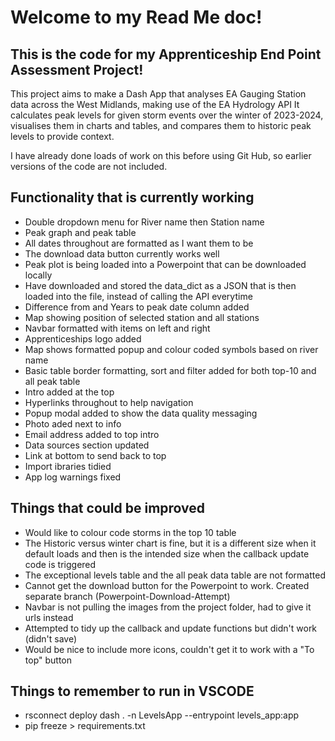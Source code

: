 # Welcome to my Read Me doc!

## This is the code for my Apprenticeship End Point Assessment Project!

This project aims to make a Dash App that analyses EA Gauging Station data across the West Midlands, making use of the EA Hydrology API
It calculates peak levels for given storm events over the winter of 2023-2024, visualises them in charts and tables, and compares them to historic peak levels to provide context.

I have already done loads of work on this before using Git Hub, so earlier versions of the code are not included.

## Functionality that is currently working
* Double dropdown menu for River name then Station name
* Peak graph and peak table
* All dates throughout are formatted as I want them to be
* The download data button currently works well
* Peak plot is being loaded into a Powerpoint that can be downloaded locally
* Have downloaded and stored the data_dict as a JSON that is then loaded into the file, instead of calling the API everytime
* Difference from and Years to peak date column added
* Map showing position of selected station and all stations
* Navbar formatted with items on left and right
* Apprenticeships logo added
* Map shows formatted popup and colour coded symbols based on river name
* Basic table border formatting, sort and filter added for both top-10 and all peak table
* Intro added at the top
* Hyperlinks throughout to help navigation
* Popup modal added to show the data quality messaging
* Photo aded next to info
* Email address added to top intro
* Data sources section updated
* Link at bottom to send back to top
* Import ibraries tidied
* App log warnings fixed

## Things that could be improved
* Would like to colour code storms in the top 10 table
* The Historic versus winter chart is fine, but it is a different size when it default loads and then is the intended size when the callback update code is triggered
* The exceptional levels table and the all peak data table are not formatted
* Cannot get the download button for the Powerpoint to work. Created separate branch (Powerpoint-Download-Attempt)
* Navbar is not pulling the images from the project folder, had to give it urls instead
* Attempted to tidy up the callback and update functions but didn't work (didn't save)
* Would be nice to include more icons, couldn't get it to work with a "To top" button


## Things to remember to run in VSCODE
* rsconnect deploy dash . -n LevelsApp --entrypoint levels_app:app 
* pip freeze > requirements.txt

